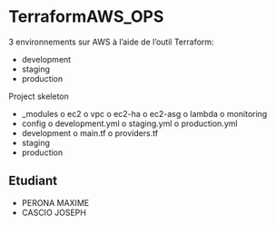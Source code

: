 # TerraformAWS_OPS

 3 environnements sur AWS à l’aide de l’outil Terraform:
- development
- staging
- production

Project skeleton
- _modules o ec2 o vpc
o ec2-ha
o ec2-asg
o lambda
o monitoring
- config
o development.yml
o staging.yml
o production.yml
- development
o main.tf
o providers.tf
- staging
- production

## Etudiant

- PERONA MAXIME
- CASCIO JOSEPH
